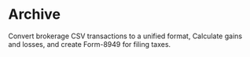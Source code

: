 # Archive

Convert brokerage CSV transactions to a unified format, Calculate gains and losses, and create Form-8949 for filing taxes.